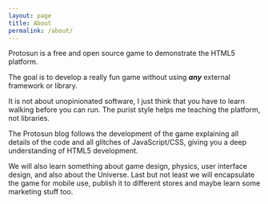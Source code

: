 ```yaml
---
layout: page
title: About
permalink: /about/
---
```


Protosun is a free and open source game to demonstrate the HTML5 platform.

The goal is to develop a really fun game without using ***any*** external framework or library. 

It is not about unopinionated software, I just think that you have to learn walking before you can run. The purist style helps me teaching the platform, not libraries.

The Protosun blog follows the development of the game explaining all details of the code and all glitches of JavaScript/CSS, giving you a deep understanding of HTML5 development.

We will also learn something about game design, physics, user interface design, and also about the Universe. Last but not least we will encapsulate the game for mobile use, publish it to different stores and maybe learn some marketing stuff too. 